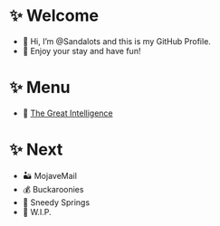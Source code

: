 # ✨ Welcome
- 👋 Hi, I’m @Sandalots and this is my GitHub Profile.
- 🍹 Enjoy your stay and have fun!

# ✨ Menu
- 🧑‍ [The Great Intelligence](https://www.sandymacdonald.co.uk)

# ✨ Next
- 🏜️ MojaveMail
- 💰 Buckaroonies
- 🌴 Sneedy Springs
- 🔨 W.I.P.

<!---
Sandalots/Sandalots is a ✨ special ✨ repository because its `README.md` (this file) appears on your GitHub profile.
You can click the Preview link to take a look at your changes.
--->
